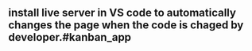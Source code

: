 ## install live server in VS code to automatically changes the page when the code is chaged by developer.#kanban_app

